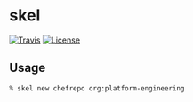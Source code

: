 # skel

[![Travis](https://img.shields.io/travis/johnbellone/skel.svg?maxAge=2592000)](https://travis-ci.org/johnbellone/skel)
[![License](https://img.shields.io/github/license/johnbellone/skel.svg?maxAge=2592000)](http://www.apache.org/licenses/LICENSE-2.0)

## Usage

``` bash
% skel new chefrepo org:platform-engineering
```
